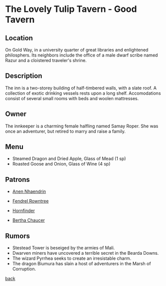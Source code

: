 # The Lovely Tulip Tavern - Good Tavern

## Location

On Gold Way, in a university quarter of great libraries and enlightened philosphers. Its neighbors include the office of a male dwarf scribe named Razur and a cloistered traveler's shrine.

## Description

The inn is a two-storey building of half-timbered walls, with a slate roof. A collection of exotic drinking vessels rests upon a long shelf. Accomodations consist of several small rooms with beds and woolen mattresses.

## Owner

The innkeeper is a charming female halfling named Samay Roper. She was once an adventurer, but retired to marry and raise a family.

## Menu

- Steamed Dragon and Dried Apple, Glass of Mead (1 sp)
- Roasted Goose and Onion, Glass of Wine (4 sp)

## Patrons

- [Anen Nhaendrin](../npc/Anen_Nhaendrin.md)

- [Fendrel Rowntree](../npc/Fendrel_Rowntree.md)

- [Hornfinder](../npc/Hornfinder.md)

- [Bertha Chaucer](../npc/Bertha_Chaucer.md)

## Rumors

- Stestead Tower is beseiged by the armies of Mali.
- Dwarven miners have uncovered a terrible secret in the Bearda Downs.
- The wizard Pyrrhea seeks to create an irresistable charm.
- The dragon Biumura has slain a host of adventurers in the Marsh of Corruption.

[back](../Khaziram.md)
